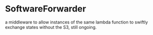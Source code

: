 # SoftwareForwarder
a middleware to allow instances of the same lambda function to swiftly exchange states without the S3, still ongoing.

